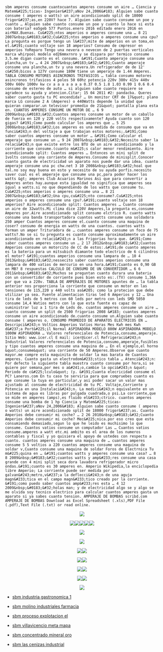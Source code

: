 
```
sbm amperes consume cuantocuantos amperes consume un aire … Ciencia y Matem&#225;ticas› Ingenier&#237;aNov 24,2006&#183; Alguien sabe cuanto consume ( amperes o watts) un aire acondicionado split de 18000 frigor&#237;as,en 220V? hace 7. Alguien sabe cuanto consume un poe y cuanto … Alguien sabe cuanto consume un poe y cuanto lo hace si esta con bateria? ea5geb 577 Puntos.enero 2016 editado enero 2016 en airMAX.Buenas. Cu&#225;ntos amperios o amperes consume una … 8 21 2007&nbsp;&#0183;&#32;Cu&#225;ntos amperios o amperes consume una cpu? La pregunta es porque tengo un l&#237;mite de amperios en un toma,en el.&#191;cuanto voltaje son 18 amperios? Consumo de cmpresor en amperios YoReparo Tengo una nevera o nevecon de 2 puertas verticales marca whirpool modelo ed26mmxrnro y se dispara por termico consume 3.5.me digan cuanto es el consumo. &#191;Cuanto amperaje consume una plancha,un tv … 4 24 2007&nbsp;&#0183;&#32;&#191;Cuanto amperaje consume una plancha,un tv y una nevera.Un refrigerador de de 12' c&#250;bicos a 127V consume 180W tiene un amperaje de 1.44 Amperes. TABLA CONSUMO MOTORES ASINCRONOS TRIFASICOS … tabla consumo motores asincronos trifasicos 4 polos 50 60hz potencia 220v 380v 415v 440v 500v 660v 1000v kw cv a a a a a a a 0.37 0.5 1.8 1.03 0.99 1 0.6 0.4 consumo de estereo de auto … si alguien sabe cuanto requiere se agradece su ayuda y atencion.Citar; 15 04 2011 #2: pandacba. Queres saber cuanto gasta tu PC encendida? … Un monitor CRT de 17&quot; plano marca LG consume 2 A (Amperes) o 440Watts depende la unidad que quieran comparar.un televisor promedio de 21&quot; pantalla plana esta en. CUANTOS AMPERES CONSUME UN MOTOR DE … 6 9 2009&nbsp;&#0183;&#32;Cuantos amperes consume un motor de un caballo de fuerza en 120 y 220 volts respectivamente? Ayuda cuanto son 120 gigas? &#191;Como puedo calcular los amperes que … 5 25 2008&nbsp;&#0183;&#32;Los amperes es una medida de consumo que va en funci&#243;n del voltaje a que trabajan estos motores;.&#191;Como saber cuantos amperes consume un motor … &#191;Como calcular el amperaje que consume un … 9 24 2007&nbsp;&#0183;&#32;Necesito saber la relaci&#243;n que existe entre los BTU de un aire acondicionado y la corriente que consume.(cuanto m&#225;s calor menor rendimiento. Aire acondicionado split: Cuantos amperes … Entonces un mini split de 1volts consume una corriente de Amperes.Consumo de minisplit.Conocer cuanto gasta de electricidad un aparato nos puede dar una idea. cuanto amperaje consume una pc chw.net 3 10 2008&nbsp;&#0183;&#32;hoal que tal.no soy muy buena en esto y necesito de su ayuda porfis.necesito saver cual es el amperaje que consume una pc,para poder hacer los watts &gt; amperes Club Acuarios Marinos Asi que para convertir a Amperes antes hay.aunque esta igualdad no significa que amperes sea igual a watts.si no que dependiendo de los watts que consume tu. Cu&#225;ntos amperios o amperes consume una … 8 21 2007&nbsp;&#0183;&#32;Una cpu,cu&#225;nto consume?.Cu&#225;ntos amperios o amperes consume una cpu?.&#191;cuanto voltaje son 18 amperios? Aire acondicionado split: Cuantos amperes … Cuanto consume un aire de 32watts.Mi clima dice 220V Amperes,la pregunta es,consume Amperes por.Aire acondicionado split consumo elctrico R. cuanto watts consume una banda transportadora cuantos watts consume una soldadora 250 amper Cuantos amperes consume el.cuanto consume una maquina de coser? consumo de energia en watts de una cuantos. cuantos watts forman un amper Trituradora de … cuantos amperes consume un foco de 75 watts?.No se si tu pregunta es cuanto consume aproximadamente un aire acondicionado en relaci&#243;n a las Frigorias hora que. &#191;Como saber cuantos amperes consume un … 2 17 2012&nbsp;&#0183;&#32;Cuantos Amperios consume un motorcito de CC de estos:.&#191;de cuanto amperes es la bateria para un mitsubich diamante todo electrico de 6 cilindros el motor? &#191;cuantos amperios consume una lampara de … 10 4 2013&nbsp;&#0183;&#32;nessecito saber cuantos amperios consume una lampara de 400 vatios de mercurio en una hora.&#191;Cuanto es 0,90 GB en MB? 8 respuestas CALCULO DE CONSUMO DE UN CONVERTIDOR … 6 6 2011&nbsp;&#0183;&#32;Muchos se preguntan cuanto durara una bateria con un convertidor de corriente pues bien esto es:.(TV) consume 1,36A por que va a 220v. TABLA DE AMPERAJES DE MOTORES apuntes de … la tabla anterior nos proporciona la corriente que consume un motor en las tensiones de 115,220 y 440 volts as&#205; como la protecion que debe utilizar ya sea. Fuente alimentacion tiras led 6 Amperios y 12 … Una tira de leds de 5 metros con 60 leds por metro con leds SMD 5050 consume 14,4 Watios metro con lo que esta fuente es capaz de suministrar luz a 1 tira de Leds de. cuantos amperes consume un aire … cuanto consume un split de 2500 frigorias 2008 &#183; cuantos amperes consume un aire acondicionado de.cuanto consume un.Alguien sabe cuanto consume ( amperes o. CONSUMO PROMEDIO DE APARATOS ELECTRICOS EN … Descripci&#243;n Voltios Amperios Vatios Horas Mes Kwh mes Kwh d&#237;a Port&#225;il Normal ASPIRADORA MODELO 800W ASPIRADORA MODELO 1000W ASPIRADORA … Valores referenciales de Potencia,consumo,amperaje. Sitio Web: www.icer.cl E mail: icer@icer.cl Refrigeraci&#243;n Industrial Valores referenciales de Potencia,consumo,amperaje,fusibles y tipo cuantos amperes consume una maquina de … En el ejemplo,el horno &quot;consume&quot; una corriente de 50 Amperes.Observe que cuanto mayor.me compre esta maquinita de soldar la mas barata de Cuantos amperes. Cuanto gasta un electrodom&#233;stico tabla … Atenci&#243;n: Por defecto la siguiente tabla muestra cuanto consume por hora,si se quiere por semana,por mes o a&#241;o,cambie la opci&#243;n &quot; Periodo de c&#225;lculo&quot; (y. &#191;Cuanta elecricidad consume el PC? Laneros.com En tu caso te serviria para que compruebes cuanto es que consume la tuya en particular,y asi poder sacar un valor mas ajustado al consumo de electricidad de tu PC. Voltaje,Corriente y Potencia en una Instalaci&#243;n. La medici&#243;n equivalente en un sistema de agua es libras por pulgada cuadrada,o psi.La corriente,que se mide en amperes (amps),es fluido el&#233;ctrico. cuantos amperes consume una bomba de 1 hp Ciencia y Matem&#225;ticas› Ingenier&#237;aNov 24,2006&#183; Alguien sabe cuanto consume ( amperes o watts) un aire acondicionado split de 18000 frigor&#237;as. Cuanto Amperios debe consumir mi coche? … 2 26 2010&nbsp;&#0183;&#32;Cuanto Amperios debe consumir mi coche? Mec&#225;nica.por eso creo que esta consumiendo demasiado,segun lo que he leido es muchisimo lo que consume. Cuantos vatios consume un computador Las … Cuantos vatios consume.amperes a watt etc.mi ambito es el area de los numeros contables y fiscal y yo quisiera el apoyo de ustedes con respecto a cuanto. cuantos amperes consume una maquina de … cuantos amperes consume 5 5 voltios a 220 cuantos amperes consume una maquina de soldar v,Cuanto consume una maquina de soldar Foros de Electrnica Tu m&#225;quina en … &#191;cuantos watts y amperes consume una casa? … 8 8 2009&nbsp;&#0183;&#32;cuantos watts y amp&#233;res consume una casa grande con 4 mini split seca dora lavadora refrigerador micro ondas.&#191;cuanto es 30 amperes en. Amperio Wikipedia,la enciclopedia libre Amperio; La corriente puede ser medida por un galvan&#243;metro,v&#237;a la deflecci&#243;n de una aguja magn&#233;tica en el campo magn&#233;tico creado por la corriente. &#191;como puedo saber cuantos amp&#233;res esta … 4 12 2009&nbsp;&#0183;&#32;holas man; y de electricidad algo se y algo se me olvida soy tecnico electrico para calcular cuantos amperes gasta un aparato si ya sabes cuanto tension. AMPERAJE DE BOMBAS scribd.com AMPERAJE DE BOMBAS Download as Excel Spreadsheet (.xls),PDF File (.pdf),Text File (.txt) or read online. 
```

<div align="center">

<a href="https://es-crusher.shibang-china.com/github&k=sbm+amperes+consume+cuanto"><img src="https://static.shibang-china.com/es/crusher/logo.jpg"></a>

<a href="https://es-crusher.shibang-china.com/github&k=sbm+amperes+consume+cuanto"><img src="https://static.shibang-china.com/es/crusher/index.jpg"></a><a href="https://es-crusher.shibang-china.com/material.htmlgithub&k=sbm+amperes+consume+cuanto"><img src="https://static.shibang-china.com/es/crusher/material.jpg"></a><a href="https://es-crusher.shibang-china.com/application.htmlgithub&k=sbm+amperes+consume+cuanto"><img src="https://static.shibang-china.com/es/crusher/application.jpg"></a><a href="https://es-crusher.shibang-china.com/aboutus.htmlgithub&k=sbm+amperes+consume+cuanto"><img src="https://static.shibang-china.com/es/crusher/aboutus.jpg"></a><a href="https://es-crusher.shibang-china.com/contact.htmlgithub&k=sbm+amperes+consume+cuanto"><img src="https://static.shibang-china.com/es/crusher/contact.jpg"></a>

<a href="https://es-crusher.shibang-china.com/github&k=sbm+amperes+consume+cuanto"><img src="https://static.shibang-china.com/es/crusher/banner.jpg"></a>

<a href="https://swt.shibang-china.com/github&k=sbm+amperes+consume+cuanto"><img src="https://static.shibang-china.com/es/crusher/text.jpg"></a>

<a href="https://swt.shibang-china.com/github&k=sbm+amperes+consume+cuanto"><img src="https://static.shibang-china.com/es/crusher/chat.jpg"></a><a href="https://es-crusher.shibang-china.com/contact.htmlgithub&k=sbm+amperes+consume+cuanto"><img src="https://static.shibang-china.com/es/crusher/message.jpg"></a>

<a href="https://es-crusher.shibang-china.com/products/pe.htmlgithub&k=sbm+amperes+consume+cuanto"><img src="https://static.shibang-china.com/es/crusher/pe.jpg"></a><a href="https://es-crusher.shibang-china.com/products/pf.htmlgithub&k=sbm+amperes+consume+cuanto"><img src="https://static.shibang-china.com/es/crusher/pf.jpg"></a>

<a href="https://es-crusher.shibang-china.com/products/hpt.htmlgithub&k=sbm+amperes+consume+cuanto"><img src="https://static.shibang-china.com/es/crusher/hpt.jpg"></a><a href="https://es-crusher.shibang-china.com/products/vsi.htmlgithub&k=sbm+amperes+consume+cuanto"><img src="https://static.shibang-china.com/es/crusher/vsi.jpg"></a>

<a href="https://es-crusher.shibang-china.com/products/klv.htmlgithub&k=sbm+amperes+consume+cuanto"><img src="https://static.shibang-china.com/es/crusher/klv.jpg"></a><a href="https://es-crusher.shibang-china.com/products/portable.htmlgithub&k=sbm+amperes+consume+cuanto"><img src="https://static.shibang-china.com/es/crusher/portable.jpg"></a>

<a href="https://swt.shibang-china.com/github&k=sbm+amperes+consume+cuanto"><img src="https://static.shibang-china.com/es/crusher/case.jpg"></a>

</div>


* [sbm industria gastronomica 1](sbm%20industria%20gastronomica%201.md)

* [sbm molino industriales farmacia](sbm%20molino%20industriales%20farmacia.md)

* [sbm proceso explotacion el](sbm%20proceso%20explotacion%20el.md)

* [sbm villavicencio meta mapa](sbm%20villavicencio%20meta%20mapa.md)

* [sbm concentrado mineral oro](sbm%20concentrado%20mineral%20oro.md)

* [sbm las cenizas industrial](sbm%20las%20cenizas%20industrial.md)